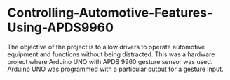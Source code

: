 # Controlling-Automotive-Features-Using-APDS9960
The objective of the project is to allow drivers to operate automotive equipment and functions without being distracted. 
This was a hardware project where Arduino UNO with APDS 9960 gesture sensor was used. Arduino UNO was programmed with a particular output for a gesture input.
